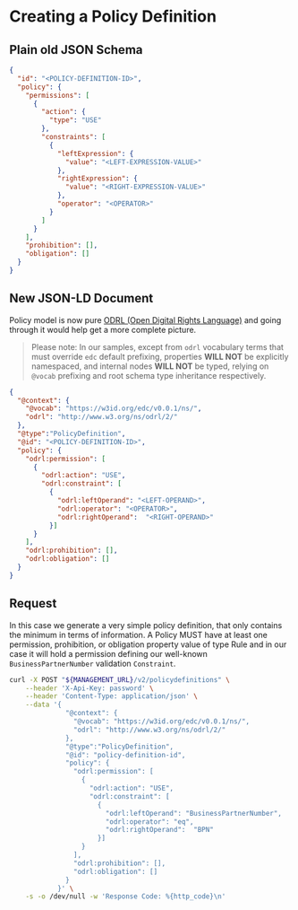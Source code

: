 # Creating a Policy Definition

## Plain old JSON Schema

```json
{
  "id": "<POLICY-DEFINITION-ID>",
  "policy": {
    "permissions": [
      {
        "action": {
          "type": "USE"
        },
        "constraints": [
          {
            "leftExpression": {
              "value": "<LEFT-EXPRESSION-VALUE>"
            },
            "rightExpression": {
              "value": "<RIGHT-EXPRESSION-VALUE>"
            },
            "operator": "<OPERATOR>"
          }
        ]
      }
    ],
    "prohibition": [],
    "obligation": []
  }
}
```

## New JSON-LD Document

Policy model is now pure [ODRL (Open Digital Rights Language)](https://www.w3.org/TR/odrl-model/) and going through it would help get a more complete picture.

> Please note: In our samples, except from `odrl` vocabulary terms that must override `edc` default prefixing, properties **WILL NOT** be explicitly namespaced, and internal nodes **WILL NOT** be typed, relying on `@vocab` prefixing and root schema type inheritance respectively.

```json
{
  "@context": {
    "@vocab": "https://w3id.org/edc/v0.0.1/ns/",
    "odrl": "http://www.w3.org/ns/odrl/2/"
  },
  "@type":"PolicyDefinition",
  "@id": "<POLICY-DEFINITION-ID>",
  "policy": {
    "odrl:permission": [
      {
        "odrl:action": "USE",
        "odrl:constraint": [
          {
            "odrl:leftOperand": "<LEFT-OPERAND>",
            "odrl:operator": "<OPERATOR>",
            "odrl:rightOperand":  "<RIGHT-OPERAND>"
          }]
      }
    ],
    "odrl:prohibition": [],
    "odrl:obligation": []
  }
}
```

## Request

In this case we generate a very simple policy definition, that only contains the minimum in terms of information.
A Policy MUST have at least one permission, prohibition, or obligation property value of type Rule and in our case it will hold a permission defining our well-known `BusinessPartnerNumber` validation `Constraint`.

```bash
curl -X POST "${MANAGEMENT_URL}/v2/policydefinitions" \
    --header 'X-Api-Key: password' \
    --header 'Content-Type: application/json' \
    --data '{
              "@context": {
                "@vocab": "https://w3id.org/edc/v0.0.1/ns/",
                "odrl": "http://www.w3.org/ns/odrl/2/"
              },
              "@type":"PolicyDefinition",
              "@id": "policy-definition-id",
              "policy": {
                "odrl:permission": [
                  {
                    "odrl:action": "USE",
                    "odrl:constraint": [
                      {
                        "odrl:leftOperand": "BusinessPartnerNumber",
                        "odrl:operator": "eq",
                        "odrl:rightOperand":  "BPN"
                      }]
                  }
                ],
                "odrl:prohibition": [],
                "odrl:obligation": []
              }
            }' \
    -s -o /dev/null -w 'Response Code: %{http_code}\n'
```
